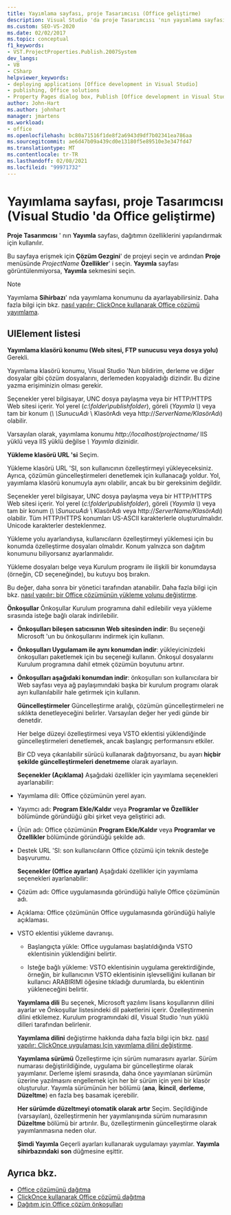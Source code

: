 ```yaml
---
title: Yayımlama sayfası, proje Tasarımcısı (Office geliştirme)
description: Visual Studio 'da proje Tasarımcısı 'nın yayımlama sayfasının, dağıtım özelliklerini yapılandırmak için nasıl kullanıldığını öğrenin.
ms.custom: SEO-VS-2020
ms.date: 02/02/2017
ms.topic: conceptual
f1_keywords:
- VST.ProjectProperties.Publish.2007System
dev_langs:
- VB
- CSharp
helpviewer_keywords:
- deploying applications [Office development in Visual Studio]
- publishing, Office solutions
- Property Pages dialog box, Publish [Office development in Visual Studio]
author: John-Hart
ms.author: johnhart
manager: jmartens
ms.workload:
- office
ms.openlocfilehash: bc80a71516f1de8f2a6943d9df7b02341ea786aa
ms.sourcegitcommit: ae6d47b09a439cd0e13180f5e89510e3e347fd47
ms.translationtype: MT
ms.contentlocale: tr-TR
ms.lasthandoff: 02/08/2021
ms.locfileid: "99971732"
---
```

# <a name="publish-page-project-designer-office-development-in-visual-studio"></a>Yayımlama sayfası, proje Tasarımcısı (Visual Studio 'da Office geliştirme)
  **Proje Tasarımcısı** ' nın **Yayımla** sayfası, dağıtımın özelliklerini yapılandırmak için kullanılır.

 Bu sayfaya erişmek için **Çözüm Gezgini**' de projeyi seçin ve ardından **Proje** menüsünde *ProjectName* **Özellikler**' i seçin. **Yayımla** sayfası görüntülenmiyorsa, **Yayımla** sekmesini seçin.

> [!NOTE]
> Yayımlama **Sihirbazı**' nda yayımlama konumunu da ayarlayabilirsiniz. Daha fazla bilgi için bkz. [nasıl yapılır: ClickOnce kullanarak Office çözümü yayımlama](/previous-versions/bb386095(v=vs.110)).

## <a name="uielement-list"></a>UIElement listesi
 **Yayımlama klasörü konumu (Web sitesi, FTP sunucusu veya dosya yolu)** Gerekli.

 Yayımlama klasörü konumu, Visual Studio 'Nun bildirim, derleme ve diğer dosyalar gibi çözüm dosyalarını, derlemeden kopyaladığı dizindir. Bu dizine yazma erişiminizin olması gerekir.

 Seçenekler yerel bilgisayar, UNC dosya paylaşma veya bir HTTP/HTTPS Web sitesi içerir. Yol yerel (*c:\folder\\publishfolder*), göreli (*Yayımla \\*) veya tam bir konum (*\\ \SunucuAdı* \ KlasörAdı veya http://<em>ServerName/KlasörAdı</em>) olabilir.

 Varsayılan olarak, yayımlama konumu *http://localhost/projectname/* IIS yüklü veya IIS yüklü değilse *\\ Yayımla* dizinidir.

 **Yükleme klasörü URL 'si** Seçim.

 Yükleme klasörü URL 'SI, son kullanıcının özelleştirmeyi yükleyeceksiniz. Ayrıca, çözümün güncelleştirmeleri denetlemek için kullanacağı yoldur. Yol, yayımlama klasörü konumuyla aynı olabilir, ancak bu bir gereksinim değildir.

 Seçenekler yerel bilgisayar, UNC dosya paylaşma veya bir HTTP/HTTPS Web sitesi içerir. Yol yerel (*c:\folder\\publishfolder*), göreli (*Yayımla \\*) veya tam bir konum (*\\ \SunucuAdı* \ KlasörAdı veya http://<em>ServerName/KlasörAdı</em>) olabilir. Tüm HTTP/HTTPS konumları US-ASCII karakterlerle oluşturulmalıdır. Unicode karakterler desteklenmez.

 Yükleme yolu ayarlandıysa, kullanıcıların özelleştirmeyi yüklemesi için bu konumda özelleştirme dosyaları olmalıdır. Konum yalnızca son dağıtım konumunu biliyorsanız ayarlanmalıdır.

 Yükleme dosyaları belge veya Kurulum programı ile ilişkili bir konumdaysa (örneğin, CD seçeneğinde), bu kutuyu boş bırakın.

 Bu değer, daha sonra bir yönetici tarafından atanabilir. Daha fazla bilgi için bkz. [nasıl yapılır: bir Office çözümünün yükleme yolunu değiştirme](/previous-versions/bb608626(v=vs.110)).

 **Önkoşullar** Önkoşullar Kurulum programına dahil edilebilir veya yükleme sırasında isteğe bağlı olarak indirilebilir.

- **Önkoşulları bileşen satıcısının Web sitesinden indir**: Bu seçeneği Microsoft 'un bu önkoşullarını indirmek için kullanın.

- **Önkoşulları Uygulamam ile aynı konumdan indir**: yükleyicinizdeki önkoşulları paketlemek için bu seçeneği kullanın. Önkoşul dosyalarını Kurulum programına dahil etmek çözümün boyutunu artırır.

- **Önkoşulları aşağıdaki konumdan indir**: önkoşulları son kullanıcılara bir Web sayfası veya ağ paylaşımındaki başka bir kurulum programı olarak ayrı kullanılabilir hale getirmek için kullanın.

  **Güncelleştirmeler** Güncelleştirme aralığı, çözümün güncelleştirmeleri ne sıklıkta denetleyeceğini belirler. Varsayılan değer her yedi günde bir denetdir.

  Her belge düzeyi özelleştirmesi veya VSTO eklentisi yüklendiğinde güncelleştirmeleri denetlemek, ancak başlangıç performansını etkiler.

  Bir CD veya çıkarılabilir sürücü kullanarak dağıtıyorsanız, bu ayarı **hiçbir şekilde güncelleştirmeleri denetmeme** olarak ayarlayın.

  **Seçenekler (Açıklama)** Aşağıdaki özellikler için yayımlama seçenekleri ayarlanabilir:

- Yayımlama dili: Office çözümünün yerel ayarı.

- Yayımcı adı: **Program Ekle/Kaldır** veya **Programlar ve Özellikler** bölümünde göründüğü gibi şirket veya geliştirici adı.

- Ürün adı: Office çözümünün **Program Ekle/Kaldır** veya **Programlar ve Özellikler** bölümünde göründüğü şekilde adı.

- Destek URL 'SI: son kullanıcıların Office çözümü için teknik desteğe başvurumu.

  **Seçenekler (Office ayarları)** Aşağıdaki özellikler için yayımlama seçenekleri ayarlanabilir:

- Çözüm adı: Office uygulamasında göründüğü haliyle Office çözümünün adı.

- Açıklama: Office çözümünün Office uygulamasında göründüğü haliyle açıklaması.

- VSTO eklentisi yükleme davranışı.

  - Başlangıçta yükle: Office uygulaması başlatıldığında VSTO eklentisinin yüklendiğini belirtir.

  - Isteğe bağlı yükleme: VSTO eklentisinin uygulama gerektirdiğinde, örneğin, bir kullanıcının VSTO eklentisinin işlevselliğini kullanan bir kullanıcı ARABIRIMI öğesine tıkladığı durumlarda, bu eklentinin yükleneceğini belirtir.

  **Yayımlama dili** Bu seçenek, Microsoft yazılımı lisans koşullarının dilini ayarlar ve Önkoşullar listesindeki dil paketlerini içerir. Özelleştirmenin dilini etkilemez. Kurulum programındaki dil, Visual Studio 'nun yüklü dilleri tarafından belirlenir.

  **Yayımlama dilini** değiştirme hakkında daha fazla bilgi için bkz. [nasıl yapılır: ClickOnce uygulaması Için yayımlama dilini değiştirme](../deployment/how-to-change-the-publish-language-for-a-clickonce-application.md).

  **Yayımlama sürümü** Özelleştirme için sürüm numarasını ayarlar. Sürüm numarası değiştirildiğinde, uygulama bir güncelleştirme olarak yayımlanır. Derleme işlemi sırasında, daha önce yayımlanan sürümün üzerine yazılmasını engellemek için her bir sürüm için yeni bir klasör oluşturulur. Yayımla sürümünün her bölümü (**ana**, **İkincil**, **derleme**, **Düzeltme**) en fazla beş basamak içerebilir.

  **Her sürümde düzeltmeyi otomatik olarak artır** Seçim. Seçildiğinde (varsayılan), özelleştirmenin her yayımlanışında sürüm numarasının **Düzeltme** bölümü bir artırılır. Bu, özelleştirmenin güncelleştirme olarak yayımlanmasına neden olur.

  **Şimdi Yayımla** Geçerli ayarları kullanarak uygulamayı yayımlar. **Yayımla sihirbazındaki** **son** düğmesine eşittir.

## <a name="see-also"></a>Ayrıca bkz.

- [Office çözümünü dağıtma](../vsto/deploying-an-office-solution.md)
- [ClickOnce kullanarak Office çözümü dağıtma](../vsto/deploying-an-office-solution-by-using-clickonce.md)
- [Dağıtım için Office çözüm önkoşulları](/previous-versions/bb608617(v=vs.110))